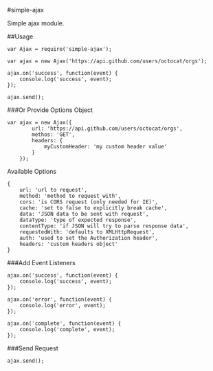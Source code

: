 #simple-ajax

Simple ajax module.


##Usage

    var Ajax = require('simple-ajax');

    var ajax = new Ajax('https://api.github.com/users/octocat/orgs');

    ajax.on('success', function(event) {
        console.log('success', event);
    });

    ajax.send();

###Or Provide Options Object

    var ajax = new Ajax({
            url: 'https://api.github.com/users/octocat/orgs',
            methos: 'GET',
            headers: {
                myCustomHeader: 'my custom header value'
            }
        });

Available Options

    {
        url: 'url to request',
        method: 'method to request with',
        cors: 'is CORS request (only needed for IE)',
        cache: 'set to false to explicitly break cache',
        data: 'JSON data to be sent with request',
        dataType: 'type of expected response',
        contentType: 'if JSON will try to parse response data',
        requestedWith: 'defaults to XMLHttpRequest',
        auth: 'used to set the Authorization header',
        headers: 'custom headers object'
    }


###Add Event Listeners

    ajax.on('success', function(event) {
        console.log('success', event);
    });

    ajax.on('error', function(event) {
        console.log('error', event);
    });

    ajax.on('complete', function(event) {
        console.log('complete', event);
    });


###Send Request

    ajax.send();
